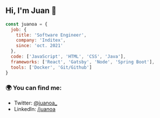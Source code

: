 ## Hi, I'm Juan 👋


```js
const juanoa = {
  job: {
    title: 'Software Engineer',
    company: 'Inditex',
    since: 'oct. 2021'
  },
  code: ['JavaScript', 'HTML', 'CSS', 'Java'],
  frameworks: ['React', 'Gatsby', 'Node', 'Spring Boot'],
  tools: ['Docker', 'Git/Github']
}
```

### 🌍 You can find me:
- Twitter: [@juanoa_](https://twitter.com/juanoa_)
- LinkedIn: [/juanoa](http://linkedin.com/in/juanoa/)
